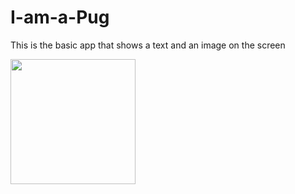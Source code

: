 # I-am-a-Pug
This is the basic app that shows a text and an image on the screen




<img src="https://user-images.githubusercontent.com/56497922/190364736-6ea576ea-8ea3-4b5e-846e-7ad037af8f46.png" width="200">
